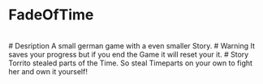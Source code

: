 # FadeOfTime
<br/>
# Desription
A small german game with a even smaller Story.
# Warning
It saves your progress but if you end the Game it will reset your it.
# Story
Torrito stealed parts of the Time. So steal Timeparts on your own to fight her and own it yourself!
